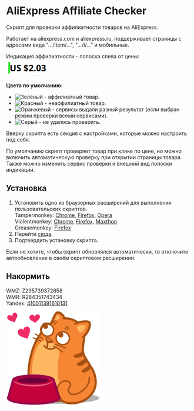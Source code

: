 # AliExpress Affiliate Checker
Скрипт для проверки аффилиатности товаров на AliExpress.

Работает на aliexpress.com и aliexpress.ru, поддерживает страницы с адресами вида ".../item/...", ".../i/..." и мобильные.

Индикация аффилиатности - полоска слева от цены:  
![Индикация](img/indication.png)

**Цвета по умолчанию:**
* ![Зелёный](https://via.placeholder.com/10x16/07e100/000000?text=+) - аффилиатный товар.
* ![Красный](https://via.placeholder.com/10x16/e10000/000000?text=+) - неаффилиатный товар.
* ![Оранжевый](https://via.placeholder.com/10x16/e1be00/000000?text=+) - сервисы выдали разный результат (если выбран режим проверки всеми сервисами).
* ![Серый](https://via.placeholder.com/10x16/bbbbbb/000000?text=+) - не удалось проверить.

Вверху скрипта есть секция с настройками, которые можно настроить под себя.

По умолчанию скрипт проверяет товар при клике по цене, но можно включить автоматическую проверку при открытии страницы товара. Также можно изменить сервис проверки и внешний вид полоски индикации.

## Установка
1. Установить одно из браузерных расширений для выполнения пользовательских скриптов.  
   Tampermonkey: [Chrome](https://chrome.google.com/webstore/detail/tampermonkey/dhdgffkkebhmkfjojejmpbldmpobfkfo?hl=ru), [Firefox](https://addons.mozilla.org/ru/firefox/addon/tampermonkey/), [Opera](https://addons.opera.com/ru/extensions/details/tampermonkey-beta/)  
   Violentmonkey: [Chrome](https://chrome.google.com/webstore/detail/violentmonkey/jinjaccalgkegednnccohejagnlnfdag?hl=ru), [Firefox](https://addons.mozilla.org/ru/firefox/addon/violentmonkey/), [Maxthon](https://extension.maxthon.com/detail/index.php?view_id=1680)  
   Greasemonkey: [Firefox](https://addons.mozilla.org/ru/firefox/addon/greasemonkey/)
2. Перейти [сюда](/../../raw/master/AliExpressAffiliateChecker.user.js).
3. Подтвердить установку скрипта.

Если не хотите, чтобы скрипт обновлялся автоматически, то отключите автообновление в своём скриптовом расширении.

## Накормить
WMZ: Z295739372858  
WMR: R284351743434  
Yandex: [410011391610131](https://money.yandex.ru/to/410011391610131)

![Котик](img/cat.png)